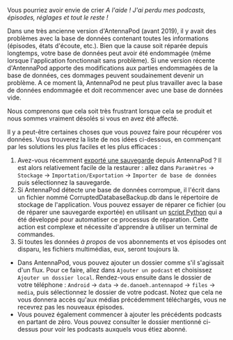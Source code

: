 Vous pourriez avoir envie de crier *A l'aide ! J'ai perdu mes podcasts, épisodes, réglages et tout le reste !*

Dans une très ancienne version d'AntennaPod (avant 2019), il y avait des problèmes avec la base de données contenant toutes les informations (épisodes, états d'écoute, etc.). Bien que la cause soit réparée depuis longtemps, votre base de données peut avoir été endommagée (même lorsque l'application fonctionnait sans problème). Si une version récente d'AntennaPod apporte des modifications aux parties endommagées de la base de données, ces dommages peuvent soudainement devenir un problème. A ce moment là, AntennaPod ne peut plus travailler avec la base de données endommagée et doit recommencer avec une base de données vide.

Nous comprenons que cela soit très frustrant lorsque cela se produit et nous sommes vraiment désolés si vous en avez été affecté.

Il y a peut-être certaines choses que vous pouvez faire pour récupérer vos données. Vous trouverez la liste de nos idées ci-dessous, en commençant par les solutions les plus faciles et les plus efficaces :

1. Avez-vous récemment [exporté une sauvegarde](/documentation/general/backup) depuis AntennaPod ? Il est alors relativement facile de la restaurer : allez dans `Paramètres` → `Stockage` → `Importation/Exportation` → `Importer de base de données` puis sélectionnez la sauvegarde.
1. Si AntennaPod détecte une base de données corrompue, il l'écrit dans un fichier nommé CorruptedDatabaseBackup.db dans le répertoire de stockage de l'application. Vous pouvez essayer de réparer ce fichier (ou de réparer une sauvegarde exportée) en utilisant un [script Python](https://github.com/ByteHamster/AntennaPodDbFixer) qui a été développé pour automatiser ce processus de réparation. Cette action est complexe et nécessite d'apprendre à utiliser un terminal de commandes.
1. Si toutes les données *à propos* de vos abonnements et vos épisodes ont disparu, les fichiers multimédias, eux, seront toujours là.

* Dans AntennaPod, vous pouvez ajouter un dossier comme s'il s'agissait d'un flux. Pour ce faire, allez dans `Ajouter un podcast` et choisissez `Ajouter un dossier local`. Rendez-vous ensuite dans le dossier de votre téléphone : `Android` → `data` → `de.danoeh.antennapod` → `files` → `media`, puis sélectionnez le dossier de votre podcast. Notez que cela ne vous donnera accès qu'aux médias précédemment téléchargés, vous ne recevrez pas les nouveaux épisodes.
* Vous pouvez également commencer à ajouter les précédents podcasts en partant de zéro. Vous pouvez consulter le dossier mentionné ci-dessus pour voir les podcasts auxquels vous étiez abonné.
